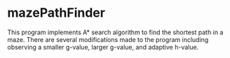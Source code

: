 # mazePathFinder
This program implements A* search algorithm to find the shortest path in a maze. There are several modifications made to the program including observing a smaller g-value, larger g-value, and adaptive h-value.
